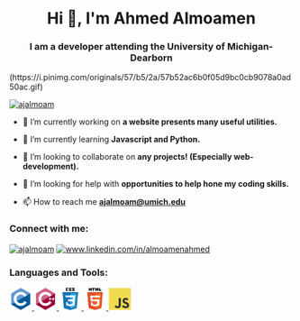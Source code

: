 <h1 align="center">Hi 👋, I'm Ahmed Almoamen</h1>
<h3 align="center">I am a developer attending the University of Michigan-Dearborn</h3>
(https://i.pinimg.com/originals/57/b5/2a/57b52ac6b0f05d9bc0cb9078a0ad50ac.gif)

<p align="left"> <a href="https://twitter.com/ajalmoam" target="blank"><img src="https://img.shields.io/twitter/follow/ajalmoam?logo=twitter&style=for-the-badge" alt="ajalmoam" /></a> </p>

- 🔭 I’m currently working on **a website presents many useful utilities.**

- 🌱 I’m currently learning **Javascript and Python.**

- 👯 I’m looking to collaborate on **any projects! (Especially web-development).**

- 🤝 I’m looking for help with **opportunities to help hone my coding skills.**

- 📫 How to reach me **ajalmoam@umich.edu**

<h3 align="left">Connect with me:</h3>
<p align="left">
<a href="https://twitter.com/ajalmoam" target="blank"><img align="center" src="https://raw.githubusercontent.com/rahuldkjain/github-profile-readme-generator/master/src/images/icons/Social/twitter.svg" alt="ajalmoam" height="30" width="40" /></a>
<a href="https://linkedin.com/in/www.linkedin.com/in/almoamenahmed" target="blank"><img align="center" src="https://raw.githubusercontent.com/rahuldkjain/github-profile-readme-generator/master/src/images/icons/Social/linked-in-alt.svg" alt="www.linkedin.com/in/almoamenahmed" height="30" width="40" /></a>
</p>

<h3 align="left">Languages and Tools:</h3>
<p align="left"> <a href="https://www.cprogramming.com/" target="_blank" rel="noreferrer"> <img src="https://raw.githubusercontent.com/devicons/devicon/master/icons/c/c-original.svg" alt="c" width="40" height="40"/> </a> <a href="https://www.w3schools.com/cpp/" target="_blank" rel="noreferrer"> <img src="https://raw.githubusercontent.com/devicons/devicon/master/icons/cplusplus/cplusplus-original.svg" alt="cplusplus" width="40" height="40"/> </a> <a href="https://www.w3schools.com/css/" target="_blank" rel="noreferrer"> <img src="https://raw.githubusercontent.com/devicons/devicon/master/icons/css3/css3-original-wordmark.svg" alt="css3" width="40" height="40"/> </a> <a href="https://www.w3.org/html/" target="_blank" rel="noreferrer"> <img src="https://raw.githubusercontent.com/devicons/devicon/master/icons/html5/html5-original-wordmark.svg" alt="html5" width="40" height="40"/> </a> <a href="https://developer.mozilla.org/en-US/docs/Web/JavaScript" target="_blank" rel="noreferrer"> <img src="https://raw.githubusercontent.com/devicons/devicon/master/icons/javascript/javascript-original.svg" alt="javascript" width="40" height="40"/> </a> </p>


